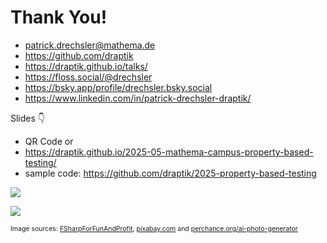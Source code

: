 # Thank You!

- <mdi-email /> <patrick.drechsler@mathema.de>
- <logos-github-icon /> <https://github.com/draptik>
- <mdi-web /> <https://draptik.github.io/talks/>
- <logos-mastodon-icon /> <https://floss.social/@drechsler>
- <logos-bluesky/> <https://bsky.app/profile/drechsler.bsky.social>
- <logos-linkedin-icon /> <https://www.linkedin.com/in/patrick-drechsler-draptik/>

Slides 👇

- QR Code or
- <https://draptik.github.io/2025-05-mathema-campus-property-based-testing/>
- sample code:
  <https://github.com/draptik/2025-property-based-testing>

<img
  class="absolute top-10 right-30 h-60"
  src="/images/slides.png"
/>

<img
  class="absolute bottom-10 right-15 h-10 custom-slow-pulse"
  src="/images/anti-nazi.png"
/>

<p style="font-size:0.75em">
Image sources: <a href="https://fsharpforfunandprofit.com/posts/property-based-testing-2/" target="_blank">FSharpForFunAndProfit</a>, <a href="https://pixabay.com/" target="_blank">pixabay.com</a> and <a href="https://perchance.org/ai-photo-generator" target="_blank">perchance.org/ai-photo-generator</a>
</p>
